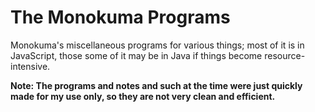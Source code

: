 # The Monokuma Programs
Monokuma's miscellaneous programs for various things; most of it is in JavaScript, those some of it may be in Java if things become resource-intensive.

**Note: The programs and notes and such at the time were just quickly made for my use only, so they are not very clean and efficient.**
